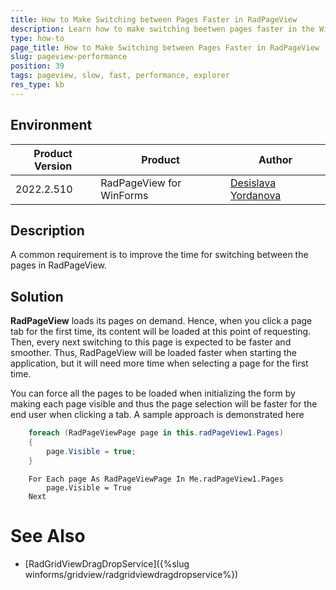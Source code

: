 ```yaml
---
title: How to Make Switching between Pages Faster in RadPageView
description: Learn how to make switching beetwen pages faster in the WinForms PageView.
type: how-to 
page_title: How to Make Switching between Pages Faster in RadPageView
slug: pageview-performance
position: 39
tags: pageview, slow, fast, performance, explorer
res_type: kb
---
```


## Environment
 
|Product Version|Product|Author|
|----|----|----|
|2022.2.510|RadPageView for WinForms|[Desislava Yordanova](https://www.telerik.com/blogs/author/desislava-yordanova)|


## Description

A common requirement is to improve the time for switching between the pages in RadPageView.

## Solution

**RadPageView** loads its pages on demand. Hence, when you click a page tab for the first time, its content will be loaded at this point of requesting. Then, every next switching to this page is expected to be faster and smoother. Thus, RadPageView will be loaded faster when starting the application, but it will need more time when selecting a page for the first time.

You can force all the pages to be loaded when initializing the form by making each page visible and thus the page selection will be faster for the end user when clicking a tab. A sample approach is demonstrated here
 

````C#  
    foreach (RadPageViewPage page in this.radPageView1.Pages)
    {
        page.Visible = true;
    }

````
````VB.NET
    For Each page As RadPageViewPage In Me.radPageView1.Pages
        page.Visible = True
    Next

````

# See Also

* [RadGridViewDragDropService]({%slug winforms/gridview/radgridviewdragdropservice%})
